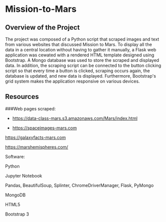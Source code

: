 # Mission-to-Mars
## Overview of the Project
The project was composed of a Python script that scraped images and text from various websites that discussed Mission to Mars. To display all the data in a central location without having to gather it manually, a Flask web application was cewated with a rendered HTML template designed using Bootstrap. A Mongo database was used to store the scraped and displayed data. In addition, the scraping script can be connected to the button clicking script so that every time a button is clicked, scraping occurs again, the database is updated, and new data is displayed. Furthermore, Bootstrap's grid system makes the application responsive on various devices.
## Resources
###Web pages scraped:

* https://data-class-mars.s3.amazonaws.com/Mars/index.html

* https://spaceimages-mars.com

https://galaxyfacts-mars.com

https://marshemispheres.com/

Software:

Python

Jupyter Notebook

Pandas, BeautifulSoup, Splinter, ChromeDriverManager, Flask, PyMongo

MongoDB

HTML5

Bootstrap 3
